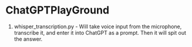 # ChatGPTPlayGround

1. whisper_transcription.py - Will take voice input from the microphone, transcribe it, and enter it into ChatGPT as a prompt. Then it will spit out the answer.
